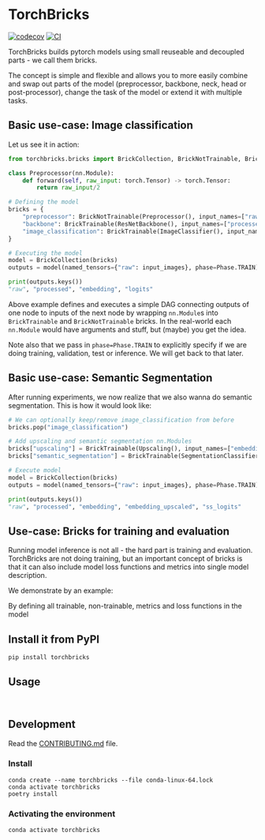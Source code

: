 # TorchBricks

[![codecov](https://codecov.io/gh/PeteHeine/torchbricks/branch/main/graph/badge.svg?token=torchbricks_token_here)](https://codecov.io/gh/PeteHeine/torchbricks)
[![CI](https://github.com/PeteHeine/torchbricks/actions/workflows/main.yml/badge.svg)](https://github.com/PeteHeine/torchbricks/actions/workflows/main.yml)

TorchBricks builds pytorch models using small reuseable and decoupled parts - we call them bricks.

The concept is simple and flexible and allows you to more easily combine and swap out parts of the model (preprocessor, backbone, neck, head or post-processor), change the task of the model or extend it with multiple tasks.

## Basic use-case: Image classification
Let us see it in action:

```py
from torchbricks.bricks import BrickCollection, BrickNotTrainable, BrickTrainable, Phase

class Preprocessor(nn.Module):
    def forward(self, raw_input: torch.Tensor) -> torch.Tensor:
        return raw_input/2

# Defining the model
bricks = {
    "preprocessor": BrickNotTrainable(Preprocessor(), input_names=["raw"], output_names=["processed"])
    "backbone": BrickTrainable(ResNetBackbone(), input_names=["processed"], output_names=["embedding"])
    "image_classification": BrickTrainable(ImageClassifier(), input_names=["embedding"], output_names=["logits"])
}

# Executing the model
model = BrickCollection(bricks)
outputs = model(named_tensors={"raw": input_images}, phase=Phase.TRAIN)

print(outputs.keys())
"raw", "processed", "embedding", "logits"
```

Above example defines and executes a simple DAG connecting outputs of one node to
inputs of the next node by wrapping `nn.Module`s into `BrickTrainable` and `BrickNotTrainable` bricks.
In the real-world each `nn.Module` would have arguments and stuff, but (maybe) you get the idea.

Note also that we pass in `phase=Phase.TRAIN` to explicitly specify if we are doing training, validation, test or inference. We will get back to that later.

## Basic use-case: Semantic Segmentation
After running experiments, we now realize that we also wanna do semantic segmentation.
This is how it would look like:

```py
# We can optionally keep/remove image_classification from before
bricks.pop("image_classification")

# Add upscaling and semantic segmentation nn.Modules
bricks["upscaling"] = BrickTrainable(Upscaling(), input_names=["embedding"], output_names=["embedding_upscaled"])
bricks["semantic_segmentation"] = BrickTrainable(SegmentationClassifier(), input_names=["embedding_upscaled"], output_names=["ss_logits"])

# Execute model
model = BrickCollection(bricks)
outputs = model(named_tensors={"raw": input_images}, phase=Phase.TRAIN)

print(outputs.keys())
"raw", "processed", "embedding", "embedding_upscaled", "ss_logits"
```

## Use-case: Bricks for training and evaluation
Running model inference is not all - the hard part is training and evaluation.
TorchBricks are not doing training, but an important concept of bricks is that it can also include model loss functions and metrics into single model description.

We demonstrate by an example:



By defining all trainable, non-trainable, metrics and loss functions in the model

## Install it from PyPI

```bash
pip install torchbricks
```

## Usage

```py



```

## Development

Read the [CONTRIBUTING.md](CONTRIBUTING.md) file.

### Install

    conda create --name torchbricks --file conda-linux-64.lock
    conda activate torchbricks
    poetry install

### Activating the environment

    conda activate torchbricks
